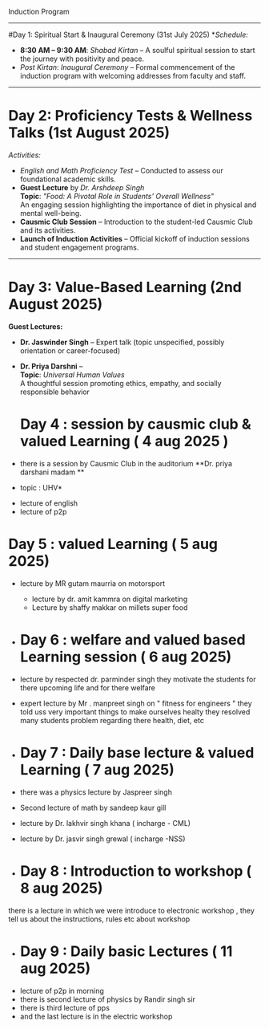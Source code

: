 Induction  Program 

---

#Day 1: Spiritual Start & Inaugural Ceremony (31st July 2025)
**Schedule:*
- **8:30 AM – 9:30 AM**: *Shabad Kirtan* – A soulful spiritual session to start the journey with positivity and peace.
- *Post Kirtan*: *Inaugural Ceremony* – Formal commencement of the induction program with welcoming addresses from faculty and staff.

---

# Day 2: Proficiency Tests & Wellness Talks (1st August 2025)

*Activities:*
- *English and Math Proficiency Test* – Conducted to assess our foundational academic skills.
- **Guest Lecture** by *Dr. Arshdeep Singh*  
  **Topic**: *"Food: A Pivotal Role in Students' Overall Wellness"*  
  An engaging session highlighting the importance of diet in physical and mental well-being.
- **Causmic Club Session** – Introduction to the student-led Causmic Club and its activities.
- **Launch of Induction Activities** – Official kickoff of induction sessions and student engagement programs.

---

# Day 3: Value-Based Learning (2nd August 2025)

**Guest Lectures:**
- **Dr. Jaswinder Singh** – Expert talk (topic unspecified, possibly orientation or career-focused)
- **Dr. Priya Darshni** –  
  **Topic**: *Universal Human Values*  
  A thoughtful session promoting ethics, empathy, and socially responsible behavior

  # Day 4 : session by causmic club & valued Learning ( 4 aug 2025 )
 
 -  there is a session by Causmic Club in the auditorium
  **Dr. priya darshani madam **
 * topic : UHV*
- lecture of english
- lecture of p2p

# Day 5 : valued Learning ( 5 aug 2025)

- lecture by MR gutam maurria on motorsport
  - lecture by dr. amit kammra on digital marketing
  - Lecture by shaffy makkar on millets super food
 
- # Day 6 : welfare and valued based Learning session ( 6 aug 2025)

- lecture by respected dr. parminder singh they motivate the students for there upcoming life and for there welfare
- expert lecture by Mr . manpreet singh on " fitness for engineers " they told uss very important things to make ourselves healty they resolved many students problem regarding there health,  diet, etc 


- # Day 7 : Daily base lecture & valued Learning ( 7 aug 2025)

- there was a physics lecture by Jaspreer singh
- Second lecture of math by sandeep kaur gill 
- lecture by Dr. lakhvir singh khana ( incharge  - CML)
- lecture by Dr. jasvir singh grewal ( incharge -NSS)

- # Day 8 : Introduction to workshop ( 8 aug 2025)
there is a lecture in which we were introduce to electronic workshop , they tell us about the instructions, rules etc about workshop 

- # Day 9 : Daily basic Lectures ( 11 aug 2025)
- lecture of p2p in morning 
- there is second lecture of physics by Randir singh sir 
- there is third lecture of pps 
- and the last lecture is in the electric workshop 


